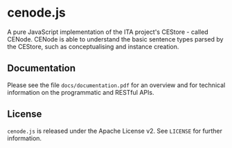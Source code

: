 # cenode.js

A pure JavaScript implementation of the ITA project's CEStore - called CENode. CENode is able to understand the basic sentence types parsed by the CEStore, such as conceptualising and instance creation.

## Documentation

Please see the file `docs/documentation.pdf` for an overview and for technical information on the programmatic and RESTful APIs.

## License

`cenode.js` is released under the Apache License v2. See `LICENSE` for further information.
